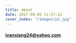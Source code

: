 ```yaml
---
title: about
date: 2017-08-05 11:57:12
cover_index: "/images/p1.jpg"
---
```



#### ivanxiang24@yahoo.com